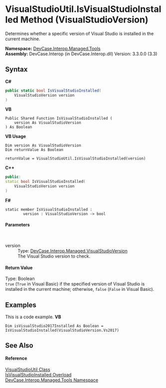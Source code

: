 # VisualStudioUtil.IsVisualStudioInstalled Method (VisualStudioVersion)
 

Determines whether a specific version of Visual Studio is installed in the current machine.

**Namespace:**&nbsp;<a href="N_DevCase_Interop_Managed_Tools">DevCase.Interop.Managed.Tools</a><br />**Assembly:**&nbsp;DevCase.Interop (in DevCase.Interop.dll) Version: 3.3.0.0 (3.3)

## Syntax

**C#**<br />
``` C#
public static bool IsVisualStudioInstalled(
	VisualStudioVersion version
)
```

**VB**<br />
``` VB
Public Shared Function IsVisualStudioInstalled ( 
	version As VisualStudioVersion
) As Boolean
```

**VB Usage**<br />
``` VB Usage
Dim version As VisualStudioVersion
Dim returnValue As Boolean

returnValue = VisualStudioUtil.IsVisualStudioInstalled(version)
```

**C++**<br />
``` C++
public:
static bool IsVisualStudioInstalled(
	VisualStudioVersion version
)
```

**F#**<br />
``` F#
static member IsVisualStudioInstalled : 
        version : VisualStudioVersion -> bool 

```


#### Parameters
&nbsp;<dl><dt>version</dt><dd>Type: <a href="T_DevCase_Interop_Managed_VisualStudioVersion">DevCase.Interop.Managed.VisualStudioVersion</a><br />The Visual Studio version to check.</dd></dl>

#### Return Value
Type: Boolean<br />`true` (`True` in Visual Basic) if the specified version of Visual Studio is installed in the current machine; otherwise, `false` (`False` in Visual Basic).

## Examples
This is a code example. 
**VB**<br />
``` VB
Dim isVisualStudio2017Installed As Boolean = IsVisualStudioInstalled(VisualStudioVersion.Vs2017)
```


## See Also


#### Reference
<a href="T_DevCase_Interop_Managed_Tools_VisualStudioUtil">VisualStudioUtil Class</a><br /><a href="Overload_DevCase_Interop_Managed_Tools_VisualStudioUtil_IsVisualStudioInstalled">IsVisualStudioInstalled Overload</a><br /><a href="N_DevCase_Interop_Managed_Tools">DevCase.Interop.Managed.Tools Namespace</a><br />